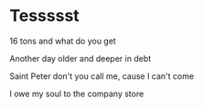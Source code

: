 # Tessssst
16 tons and what do you get

Another day older and deeper in debt

Saint Peter don't you call me, cause I can't come

I owe my soul to the company store
